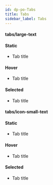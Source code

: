 ```yaml
---
id: dp-po-Tabs
title: Tabs
sidebar_label: Tabs
---
```


<h4>tabs/large-text</h4>

<h4>Static</h4>
<ul class="dp-po-Tabs Tabs--Large">
	<li class="dp-po-Tabs-item">Tab title</li>
</ul>

<h4>Hover</h4>
<ul class="dp-po-Tabs Tabs--Large">
	<li class="dp-po-Tabs-item is-hover">Tab title</li>
</ul>

<h4>Selected</h4>
<ul class="dp-po-Tabs Tabs--Large">
	<li class="dp-po-Tabs-item is-selected">Tab title</li>
</ul>

<h4>tabs/icon-small-text</h4>
<h4>Static</h4>
<ul class="dp-po-Tabs Tabs--Small">
	<li class="dp-po-Tabs-item">
		<span class="dp-po-Icon Icon--guides"></span>
		Tab title
	</li>
</ul>

<h4>Hover</h4>
<ul class="dp-po-Tabs Tabs--Small">
	<li class="dp-po-Tabs-item is-hover">
		<span class="dp-po-Icon Icon--feedback"></span>
		Tab title
	</li>
</ul>

<h4>Selected</h4>
<ul class="dp-po-Tabs Tabs--Small">
	<li class="dp-po-Tabs-item is-selected">
		<span class="dp-po-Icon Icon--knowledgebase"></span>
		Tab title
	</li>
</ul>
